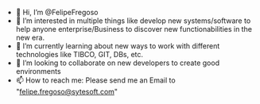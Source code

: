 - 👋 Hi, I’m @FelipeFregoso
- 👀 I’m interested in multiple things like develop new systems/software to help anyone enterprise/Business to discover new functionabilities in the new era.
- 🌱 I’m currently learning about new ways to work with different technologies like TIBCO, GIT, DBs, etc.
- 💞️ I’m looking to collaborate on new developers to create good environments
- 📫 How to reach me: Please send me an Email to "felipe.fregoso@sytesoft.com"

<!---
FelipeFregoso/FelipeFregoso is a ✨ special ✨ repository because its `README.md` (this file) appears on your GitHub profile.
You can click the Preview link to take a look at your changes.
--->
